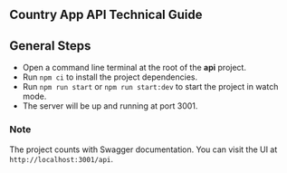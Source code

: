 ## Country App API Technical Guide

## General Steps

- Open a command line terminal at the root of the **api** project.
- Run `npm ci` to install the project dependencies.
- Run `npm run start` or `npm run start:dev` to start the project in watch mode.
- The server will be up and running at port 3001.

### Note

The project counts with Swagger documentation. You can visit the UI at `http://localhost:3001/api`.